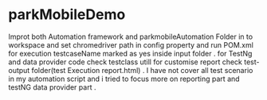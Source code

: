 # parkMobileDemo
Improt both Automation framework and parkmobileAutomation Folder in to workspace and set chromedriver path in config property and run POM.xml for execution
testcaseName marked as yes inside input folder .
for TestNg and data provider code check testclass utill
for customise report check test-output folder(test Execution report.html) .
I have not cover all test scenario in my automation script and i tried to focus more on reporting part and testNG data provider part .
